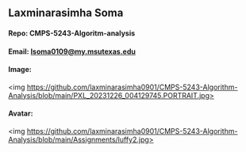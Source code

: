 ## Laxminarasimha Soma

#### Repo: CMPS-5243-Algoritm-analysis

#### Email: lsoma0109@my.msutexas.edu

#### Image:

<img https://github.com/laxminarasimha0901/CMPS-5243-Algorithm-Analysis/blob/main/PXL_20231226_004129745.PORTRAIT.jpg>

#### Avatar:

<img https://github.com/laxminarasimha0901/CMPS-5243-Algorithm-Analysis/blob/main/Assignments/luffy2.jpg>
